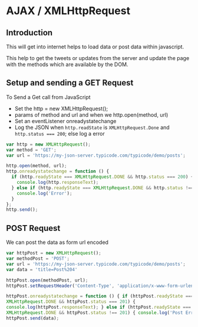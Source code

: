 # AJAX / XMLHttpRequest

## Introduction

This will get into internet helps to load data or post data within javascript.

This help to get the tweets or updates from the server and update the page with the methods which are available by the DOM.

## Setup and sending a GET Request

To Send a Get call from JavaScript

* Set the http = new XMLHttpRequest();
* params of method and url and when we http.open(method, url)
* Set an eventListener onreadystatechange
* Log the JSON when ```http.readState``` is ```XMLHttpRequest.Done``` and ```http.status === 200```; else log a error

```javascript
var http = new XMLHttpRequest();
var method = 'GET';
var url = 'https://my-json-server.typicode.com/typicode/demo/posts';

http.open(method, url);
http.onreadystatechange = function () {
  if (http.readyState === XMLHttpRequest.DONE && http.status === 200) {
    console.log(http.responseText);
  } else if (http.readyState === XMLHttpRequest.DONE && http.status !== 200) {
    console.log('Error');
  }
};
http.send();
```

## POST Request

We can post the data as form url encoded

```javascript
var httpPost = new XMLHttpRequest();
var methodPost = 'POST';
var url = 'https://my-json-server.typicode.com/typicode/demo/posts';
var data = 'title=Post%204'

httpPost.open(methodPost, url);
httpPost.setRequestHeader('Content-Type', 'application/x-www-form-urlencoded');

httpPost.onreadystatechange = function () { if (httpPost.readyState ===
XMLHttpRequest.DONE && httpPost.status === 201) {
console.log(httpPost.responseText); } else if (httpPost.readyState ===
XMLHttpRequest.DONE && httpPost.status !== 201) { console.log('Post Error'); } }
httpPost.send(data);
```
